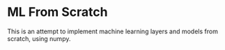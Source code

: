 # ML From Scratch
This is an attempt to implement machine learning layers and models from scratch, using numpy.